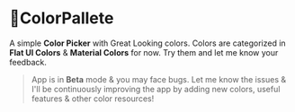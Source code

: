 # 🍕ColorPallete

A simple **Color Picker** with Great Looking colors. Colors are categorized in **Flat UI Colors** & **Material Colors** for now. Try them and let me know your feedback.

>App is in **Beta** mode & you may face bugs. Let me know the issues & I'll be continuously improving the app by adding new colors, useful features & other color resources!
